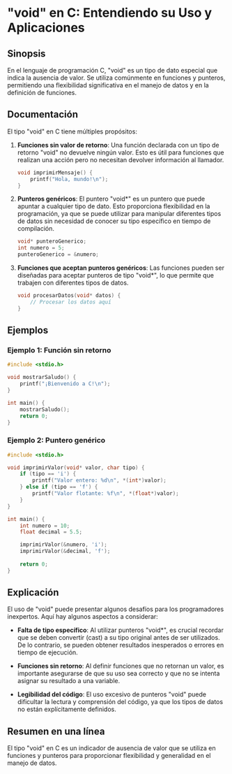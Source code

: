 <!--
Meta Description: # "void" en C: Entendiendo su Uso y Aplicaciones ## Sinopsis En el lenguaje de programación C, "void" es un tipo de dato especial que indica la ausenc...
Meta Keywords: void, que, tipo, valor, funciones
-->

# "void" en C: Entendiendo su Uso y Aplicaciones

## Sinopsis
En el lenguaje de programación C, "void" es un tipo de dato especial que indica la ausencia de valor. Se utiliza comúnmente en funciones y punteros, permitiendo una flexibilidad significativa en el manejo de datos y en la definición de funciones.

## Documentación
El tipo "void" en C tiene múltiples propósitos:

1. **Funciones sin valor de retorno**: Una función declarada con un tipo de retorno "void" no devuelve ningún valor. Esto es útil para funciones que realizan una acción pero no necesitan devolver información al llamador.

   ```c
   void imprimirMensaje() {
       printf("Hola, mundo!\n");
   }
   ```

2. **Punteros genéricos**: El puntero "void*" es un puntero que puede apuntar a cualquier tipo de dato. Esto proporciona flexibilidad en la programación, ya que se puede utilizar para manipular diferentes tipos de datos sin necesidad de conocer su tipo específico en tiempo de compilación.

   ```c
   void* punteroGenerico;
   int numero = 5;
   punteroGenerico = &numero;
   ```

3. **Funciones que aceptan punteros genéricos**: Las funciones pueden ser diseñadas para aceptar punteros de tipo "void*", lo que permite que trabajen con diferentes tipos de datos.

   ```c
   void procesarDatos(void* datos) {
       // Procesar los datos aquí
   }
   ```

## Ejemplos

### Ejemplo 1: Función sin retorno
```c
#include <stdio.h>

void mostrarSaludo() {
    printf("¡Bienvenido a C!\n");
}

int main() {
    mostrarSaludo();
    return 0;
}
```

### Ejemplo 2: Puntero genérico
```c
#include <stdio.h>

void imprimirValor(void* valor, char tipo) {
    if (tipo == 'i') {
        printf("Valor entero: %d\n", *(int*)valor);
    } else if (tipo == 'f') {
        printf("Valor flotante: %f\n", *(float*)valor);
    }
}

int main() {
    int numero = 10;
    float decimal = 5.5;

    imprimirValor(&numero, 'i');
    imprimirValor(&decimal, 'f');
    
    return 0;
}
```

## Explicación
El uso de "void" puede presentar algunos desafíos para los programadores inexpertos. Aquí hay algunos aspectos a considerar:

- **Falta de tipo específico**: Al utilizar punteros "void*", es crucial recordar que se deben convertir (cast) a su tipo original antes de ser utilizados. De lo contrario, se pueden obtener resultados inesperados o errores en tiempo de ejecución.
  
- **Funciones sin retorno**: Al definir funciones que no retornan un valor, es importante asegurarse de que su uso sea correcto y que no se intenta asignar su resultado a una variable.

- **Legibilidad del código**: El uso excesivo de punteros "void" puede dificultar la lectura y comprensión del código, ya que los tipos de datos no están explícitamente definidos.

## Resumen en una línea
El tipo "void" en C es un indicador de ausencia de valor que se utiliza en funciones y punteros para proporcionar flexibilidad y generalidad en el manejo de datos.